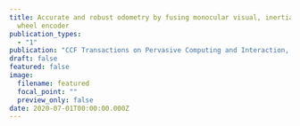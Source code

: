 ```yaml
---
title: Accurate and robust odometry by fusing monocular visual, inertial, and
  wheel encoder
publication_types:
  - "1"
publication: "CCF Transactions on Pervasive Computing and Interaction, 2020, 2(4): 275-287."
draft: false
featured: false
image:
  filename: featured
  focal_point: ""
  preview_only: false
date: 2020-07-01T00:00:00.000Z
---
```

